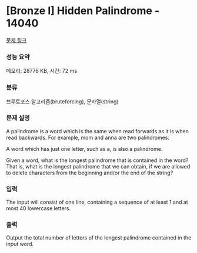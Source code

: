 # [Bronze I] Hidden Palindrome - 14040 

[문제 링크](https://www.acmicpc.net/problem/14040) 

### 성능 요약

메모리: 28776 KB, 시간: 72 ms

### 분류

브루트포스 알고리즘(bruteforcing), 문자열(string)

### 문제 설명

<p>A palindrome is a word which is the same when read forwards as it is when read backwards. For example, mom and anna are two palindromes.</p>

<p>A word which has just one letter, such as a, is also a palindrome.</p>

<p>Given a word, what is the longest palindrome that is contained in the word? That is, what is the longest palindrome that we can obtain, if we are allowed to delete characters from the beginning and/or the end of the string?</p>

### 입력 

 <p>The input will consist of one line, containing a sequence of at least 1 and at most 40 lowercase letters.</p>

### 출력 

 <p>Output the total number of letters of the longest palindrome contained in the input word.</p>

